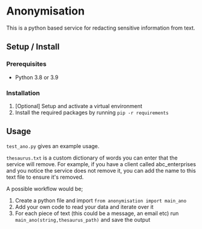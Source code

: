 # Anonymisation

This is a python based service for redacting sensitive information from text.   

## Setup / Install 
### Prerequisites  
* Python 3.8 or 3.9  

### Installation  
1. [Optional] Setup and activate a virtual environment 
2. Install the required packages by running `pip -r requirements`


## Usage 

`test_ano.py` gives an example usage. 

`thesaurus.txt` is a custom dictionary of words you can enter that the service will remove. For example, if you have a client called abc_enterprises and you notice the service does not remove it, you can add the name to this text file to ensure it's removed. 


A possible workflow would be;

 1. Create a python file and import `from anonymisation import main_ano`
 2. Add your own code to read your data and iterate over it 
 3. For each piece of text (this could be a message, an email etc) run `main_ano(string,thesaurus_path)` and save the output
